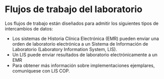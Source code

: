 # Flujos de trabajo del laboratorio

Los flujos de trabajo están diseñados para admitir los siguientes tipos de intercambios de datos:

* Los sistemas de Historia Clínica Electrónica (EMR) pueden enviar una orden de laboratorio electrónica a un Sistema de Información de Laboratorio (Laboratory Information System, LIS).
* Un LIS puede enviar resultados de laboratorio electrónicamente a un EMR
* Para obtener más información sobre implementaciones ejemplares, comuníquese con LIS COP.

